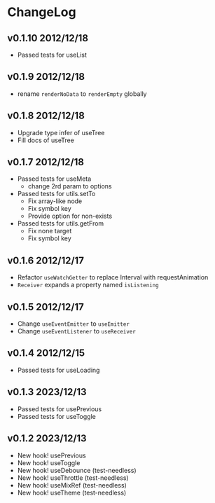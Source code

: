 # ChangeLog

## v0.1.10 2012/12/18

- Passed tests for useList

## v0.1.9 2012/12/18

- rename `renderNoData` to `renderEmpty` globally

## v0.1.8 2012/12/18

- Upgrade type infer of useTree
- Fill docs of useTree

## v0.1.7 2012/12/18

- Passed tests for useMeta
  - change 2rd param to options
- Passed tests for utils.setTo
  - Fix array-like node
  - Fix symbol key
  - Provide option for non-exists
- Passed tests for utils.getFrom
  - Fix none target
  - Fix symbol key

## v0.1.6 2012/12/17

- Refactor `useWatchGetter` to replace Interval with requestAnimation
- `Receiver` expands a property named `isListening`

## v0.1.5 2012/12/17

- Change `useEventEmitter` to `useEmitter`
- Change `useEventListener` to `useReceiver`

## v0.1.4 2012/12/15

- Passed tests for useLoading

## v0.1.3 2023/12/13

- Passed tests for usePrevious
- Passed tests for useToggle

## v0.1.2 2023/12/13

- New hook! usePrevious
- New hook! useToggle
- New hook! useDebounce (test-needless)
- New hook! useThrottle (test-needless)
- New hook! useMixRef (test-needless)
- New hook! useTheme (test-needless)
